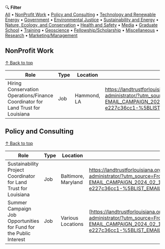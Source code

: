 🔍 **Filter**  
[All](#all) • [NonProfit Work](#nonprofit) • [Policy and Consulting](#policy) • [Technology and Renewable Energy](#tech) • [Government](#government) • [Environmental Justice](#justice) • [Sustainability and Energy](#susenergy) • [Nature, Ecology, and Conservation](#nature) • [Health and Safety](#safety) • [Media](#media) • [Graduate School](#school) • [Training](#training) • [Geoscience](#geo) • [Fellowship/Scholarship](#scholar) • [Miscellaneous](#mis) • [Research](#research) • [Marketing/Management](#marketing)

<a id="nonprofit"></a>
## NonProfit Work
[↑ Back to top](#top)

| Role | Type | Location |  Application/Link |
|---------|------|----------| ---------------- |
|  Hiring Conservation Operations/Finance Coordinator for Land Trust for Louisiana | Job | Hammond, LA | https://landtrustforlouisiana.org/land-trust-for-louisiana-hiring-office-administrator/?utm_source=Frost+Center+Newsletter&utm_campaign=bed7ca3d96-EMAIL_CAMPAIGN_2024_02_15_04_14_COPY_01&utm_medium=email&utm_term=0_-e227c36cc1-%5BLIST_EMAIL_ID%5D|

<a id="policy"></a>
## Policy and Consulting
[↑ Back to top](#top)

| Role | Type | Location |  Application/Link |
|---------|------|----------| ---------------- |
| Sustainability Project Coordinator for Land Trust for Louisiana| Job | Baltimore, Maryland| https://landtrustforlouisiana.org/land-trust-for-louisiana-hiring-office-administrator/?utm_source=Frost+Center+Newsletter&utm_campaign=bed7ca3d96-EMAIL_CAMPAIGN_2024_02_15_04_14_COPY_01&utm_medium=email&utm_term=0_-e227c36cc1-%5BLIST_EMAIL_ID%5D|
| Summer Campaign Job Opportunities for Fund for the Public Interest |  Job | Various Locations| [https://landtrustforlouisiana.org/land-trust-for-louisiana-hiring-office-administrator/?utm_source=Frost+Center+Newsletter&utm_campaign=bed7ca3d96-EMAIL_CAMPAIGN_2024_02_15_04_14_COPY_01&utm_medium=email&utm_term=0_-e227c36cc1-%5BLIST_EMAIL_ID%5D](https://summerjobsthatmatter.org/)|

<a id="top"></a> <!-- This anchor at the bottom makes the "Back to top" links work -->
